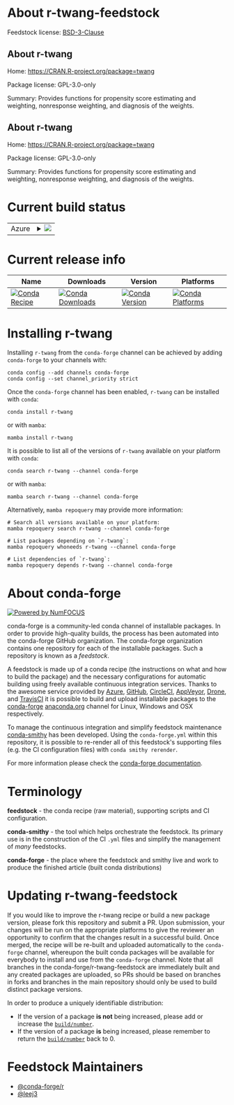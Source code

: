 About r-twang-feedstock
=======================

Feedstock license: [BSD-3-Clause](https://github.com/conda-forge/r-twang-feedstock/blob/main/LICENSE.txt)


About r-twang
-------------

Home: https://CRAN.R-project.org/package=twang

Package license: GPL-3.0-only

Summary: Provides functions for propensity score estimating and weighting, nonresponse weighting, and diagnosis of the weights.

About r-twang
-------------

Home: https://CRAN.R-project.org/package=twang

Package license: GPL-3.0-only

Summary: Provides functions for propensity score estimating and weighting, nonresponse weighting, and diagnosis of the weights.

Current build status
====================


<table>
    
  <tr>
    <td>Azure</td>
    <td>
      <details>
        <summary>
          <a href="https://dev.azure.com/conda-forge/feedstock-builds/_build/latest?definitionId=19402&branchName=main">
            <img src="https://dev.azure.com/conda-forge/feedstock-builds/_apis/build/status/r-twang-feedstock?branchName=main">
          </a>
        </summary>
        <table>
          <thead><tr><th>Variant</th><th>Status</th></tr></thead>
          <tbody><tr>
              <td>linux_64_r_base4.2</td>
              <td>
                <a href="https://dev.azure.com/conda-forge/feedstock-builds/_build/latest?definitionId=19402&branchName=main">
                  <img src="https://dev.azure.com/conda-forge/feedstock-builds/_apis/build/status/r-twang-feedstock?branchName=main&jobName=linux&configuration=linux%20linux_64_r_base4.2" alt="variant">
                </a>
              </td>
            </tr><tr>
              <td>linux_64_r_base4.3</td>
              <td>
                <a href="https://dev.azure.com/conda-forge/feedstock-builds/_build/latest?definitionId=19402&branchName=main">
                  <img src="https://dev.azure.com/conda-forge/feedstock-builds/_apis/build/status/r-twang-feedstock?branchName=main&jobName=linux&configuration=linux%20linux_64_r_base4.3" alt="variant">
                </a>
              </td>
            </tr><tr>
              <td>osx_64_r_base4.2</td>
              <td>
                <a href="https://dev.azure.com/conda-forge/feedstock-builds/_build/latest?definitionId=19402&branchName=main">
                  <img src="https://dev.azure.com/conda-forge/feedstock-builds/_apis/build/status/r-twang-feedstock?branchName=main&jobName=osx&configuration=osx%20osx_64_r_base4.2" alt="variant">
                </a>
              </td>
            </tr><tr>
              <td>osx_64_r_base4.3</td>
              <td>
                <a href="https://dev.azure.com/conda-forge/feedstock-builds/_build/latest?definitionId=19402&branchName=main">
                  <img src="https://dev.azure.com/conda-forge/feedstock-builds/_apis/build/status/r-twang-feedstock?branchName=main&jobName=osx&configuration=osx%20osx_64_r_base4.3" alt="variant">
                </a>
              </td>
            </tr><tr>
              <td>win_64</td>
              <td>
                <a href="https://dev.azure.com/conda-forge/feedstock-builds/_build/latest?definitionId=19402&branchName=main">
                  <img src="https://dev.azure.com/conda-forge/feedstock-builds/_apis/build/status/r-twang-feedstock?branchName=main&jobName=win&configuration=win%20win_64_" alt="variant">
                </a>
              </td>
            </tr>
          </tbody>
        </table>
      </details>
    </td>
  </tr>
</table>

Current release info
====================

| Name | Downloads | Version | Platforms |
| --- | --- | --- | --- |
| [![Conda Recipe](https://img.shields.io/badge/recipe-r--twang-green.svg)](https://anaconda.org/conda-forge/r-twang) | [![Conda Downloads](https://img.shields.io/conda/dn/conda-forge/r-twang.svg)](https://anaconda.org/conda-forge/r-twang) | [![Conda Version](https://img.shields.io/conda/vn/conda-forge/r-twang.svg)](https://anaconda.org/conda-forge/r-twang) | [![Conda Platforms](https://img.shields.io/conda/pn/conda-forge/r-twang.svg)](https://anaconda.org/conda-forge/r-twang) |

Installing r-twang
==================

Installing `r-twang` from the `conda-forge` channel can be achieved by adding `conda-forge` to your channels with:

```
conda config --add channels conda-forge
conda config --set channel_priority strict
```

Once the `conda-forge` channel has been enabled, `r-twang` can be installed with `conda`:

```
conda install r-twang
```

or with `mamba`:

```
mamba install r-twang
```

It is possible to list all of the versions of `r-twang` available on your platform with `conda`:

```
conda search r-twang --channel conda-forge
```

or with `mamba`:

```
mamba search r-twang --channel conda-forge
```

Alternatively, `mamba repoquery` may provide more information:

```
# Search all versions available on your platform:
mamba repoquery search r-twang --channel conda-forge

# List packages depending on `r-twang`:
mamba repoquery whoneeds r-twang --channel conda-forge

# List dependencies of `r-twang`:
mamba repoquery depends r-twang --channel conda-forge
```


About conda-forge
=================

[![Powered by
NumFOCUS](https://img.shields.io/badge/powered%20by-NumFOCUS-orange.svg?style=flat&colorA=E1523D&colorB=007D8A)](https://numfocus.org)

conda-forge is a community-led conda channel of installable packages.
In order to provide high-quality builds, the process has been automated into the
conda-forge GitHub organization. The conda-forge organization contains one repository
for each of the installable packages. Such a repository is known as a *feedstock*.

A feedstock is made up of a conda recipe (the instructions on what and how to build
the package) and the necessary configurations for automatic building using freely
available continuous integration services. Thanks to the awesome service provided by
[Azure](https://azure.microsoft.com/en-us/services/devops/), [GitHub](https://github.com/),
[CircleCI](https://circleci.com/), [AppVeyor](https://www.appveyor.com/),
[Drone](https://cloud.drone.io/welcome), and [TravisCI](https://travis-ci.com/)
it is possible to build and upload installable packages to the
[conda-forge](https://anaconda.org/conda-forge) [anaconda.org](https://anaconda.org/)
channel for Linux, Windows and OSX respectively.

To manage the continuous integration and simplify feedstock maintenance
[conda-smithy](https://github.com/conda-forge/conda-smithy) has been developed.
Using the ``conda-forge.yml`` within this repository, it is possible to re-render all of
this feedstock's supporting files (e.g. the CI configuration files) with ``conda smithy rerender``.

For more information please check the [conda-forge documentation](https://conda-forge.org/docs/).

Terminology
===========

**feedstock** - the conda recipe (raw material), supporting scripts and CI configuration.

**conda-smithy** - the tool which helps orchestrate the feedstock.
                   Its primary use is in the construction of the CI ``.yml`` files
                   and simplify the management of *many* feedstocks.

**conda-forge** - the place where the feedstock and smithy live and work to
                  produce the finished article (built conda distributions)


Updating r-twang-feedstock
==========================

If you would like to improve the r-twang recipe or build a new
package version, please fork this repository and submit a PR. Upon submission,
your changes will be run on the appropriate platforms to give the reviewer an
opportunity to confirm that the changes result in a successful build. Once
merged, the recipe will be re-built and uploaded automatically to the
`conda-forge` channel, whereupon the built conda packages will be available for
everybody to install and use from the `conda-forge` channel.
Note that all branches in the conda-forge/r-twang-feedstock are
immediately built and any created packages are uploaded, so PRs should be based
on branches in forks and branches in the main repository should only be used to
build distinct package versions.

In order to produce a uniquely identifiable distribution:
 * If the version of a package **is not** being increased, please add or increase
   the [``build/number``](https://docs.conda.io/projects/conda-build/en/latest/resources/define-metadata.html#build-number-and-string).
 * If the version of a package **is** being increased, please remember to return
   the [``build/number``](https://docs.conda.io/projects/conda-build/en/latest/resources/define-metadata.html#build-number-and-string)
   back to 0.

Feedstock Maintainers
=====================

* [@conda-forge/r](https://github.com/conda-forge/r/)
* [@leej3](https://github.com/leej3/)

